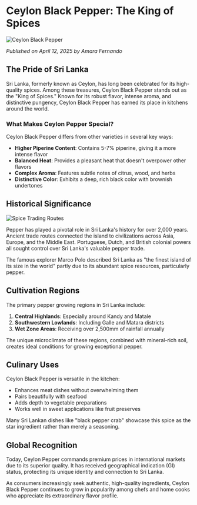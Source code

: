 
# Ceylon Black Pepper: The King of Spices

![Ceylon Black Pepper](/images/dry-pepper.png)

*Published on April 12, 2025 by Amara Fernando*

## The Pride of Sri Lanka

Sri Lanka, formerly known as Ceylon, has long been celebrated for its high-quality spices. Among these treasures, Ceylon Black Pepper stands out as the "King of Spices." Known for its robust flavor, intense aroma, and distinctive pungency, Ceylon Black Pepper has earned its place in kitchens around the world.

### What Makes Ceylon Pepper Special?

Ceylon Black Pepper differs from other varieties in several key ways:

- **Higher Piperine Content**: Contains 5-7% piperine, giving it a more intense flavor
- **Balanced Heat**: Provides a pleasant heat that doesn't overpower other flavors
- **Complex Aroma**: Features subtle notes of citrus, wood, and herbs
- **Distinctive Color**: Exhibits a deep, rich black color with brownish undertones

## Historical Significance

![Spice Trading Routes](/images/intro.png)

Pepper has played a pivotal role in Sri Lanka's history for over 2,000 years. Ancient trade routes connected the island to civilizations across Asia, Europe, and the Middle East. Portuguese, Dutch, and British colonial powers all sought control over Sri Lanka's valuable pepper trade.

The famous explorer Marco Polo described Sri Lanka as "the finest island of its size in the world" partly due to its abundant spice resources, particularly pepper.

## Cultivation Regions

The primary pepper growing regions in Sri Lanka include:

1. **Central Highlands**: Especially around Kandy and Matale
2. **Southwestern Lowlands**: Including Galle and Matara districts
3. **Wet Zone Areas**: Receiving over 2,500mm of rainfall annually

The unique microclimate of these regions, combined with mineral-rich soil, creates ideal conditions for growing exceptional pepper.

## Culinary Uses

Ceylon Black Pepper is versatile in the kitchen:

- Enhances meat dishes without overwhelming them
- Pairs beautifully with seafood
- Adds depth to vegetable preparations
- Works well in sweet applications like fruit preserves

Many Sri Lankan dishes like "black pepper crab" showcase this spice as the star ingredient rather than merely a seasoning.

## Global Recognition

Today, Ceylon Pepper commands premium prices in international markets due to its superior quality. It has received geographical indication (GI) status, protecting its unique identity and connection to Sri Lanka.

As consumers increasingly seek authentic, high-quality ingredients, Ceylon Black Pepper continues to grow in popularity among chefs and home cooks who appreciate its extraordinary flavor profile.